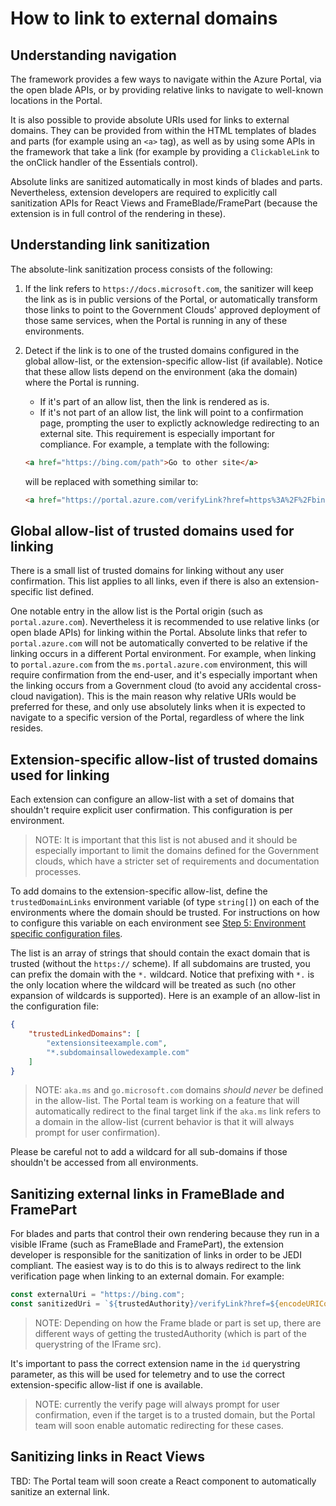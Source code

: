 <a name="how-to-link-to-external-domains"></a>
# How to link to external domains

<a name="how-to-link-to-external-domains-understanding-navigation"></a>
## Understanding navigation

The framework provides a few ways to navigate within the Azure Portal, via the open blade APIs, or by providing relative links
to navigate to well-known locations in the Portal.

It is also possible to provide absolute URIs used for links to external domains. They can be provided from within the HTML templates of blades and parts (for example using an `<a>` tag), as well as by using some APIs in the framework that take a link (for example by providing a `ClickableLink` to the onClick handler of the Essentials control).

Absolute links are sanitized automatically in most kinds of blades and parts. Nevertheless, extension developers are required to explicitly call sanitization APIs for React Views and FrameBlade/FramePart (because the extension is in full control of the rendering in these).

<a name="how-to-link-to-external-domains-understanding-link-sanitization"></a>
## Understanding link sanitization

The absolute-link sanitization process consists of the following:

1. If the link refers to `https://docs.microsoft.com`, the sanitizer will keep the link as is in public versions of the Portal, or automatically transform those links to point to the Government Clouds' approved deployment of those same services, when the Portal is running in any of these environments.
2. Detect if the link is to one of the trusted domains configured in the global allow-list, or the extension-specific allow-list (if available). Notice that these allow lists depend on the environment (aka the domain) where the Portal is running.
    - If it's part of an allow list, then the link is rendered as is.
    - If it's not part of an allow list, the link will point to a confirmation page, prompting the user to explictly acknowledge redirecting to an external site. This requirement is especially important for compliance.
   For example, a template with the following:

    ```html
    <a href="https://bing.com/path">Go to other site</a>
    ```

    will be replaced with something similar to:

    ```html
    <a href="https://portal.azure.com/verifyLink?href=https%3A%2F%2Fbing.com%2Fpath&id=HubsExtension">Go to other site</a>
    ```

<a name="how-to-link-to-external-domains-global-allow-list-of-trusted-domains-used-for-linking"></a>
## Global allow-list of trusted domains used for linking

There is a small list of trusted domains for linking without any user confirmation. This list applies to all links, even if there is also an extension-specific list defined.

One notable entry in the allow list is the Portal origin (such as `portal.azure.com`). Nevertheless it is recommended to use relative links (or open blade APIs) for linking within the Portal. Absolute links that refer to `portal.azure.com` will not be automatically converted to be relative if the linking occurs in a different Portal environment. For example, when linking to `portal.azure.com` from the `ms.portal.azure.com` environment, this will require confirmation from the end-user, and it's especially important when the linking occurs from a Government cloud (to avoid any accidental cross-cloud navigation). This is the main reason why relative URIs would be preferred for these, and only use absolutely links when it is expected to navigate to a specific version of the Portal, regardless of where the link resides.

<a name="how-to-link-to-external-domains-extension-specific-allow-list-of-trusted-domains-used-for-linking"></a>
## Extension-specific allow-list of trusted domains used for linking

Each extension can configure an allow-list with a set of domains that shouldn't require explicit user confirmation. This configuration is per environment.
> NOTE: It is important that this list is not abused and it should be especially important to limit the domains defined for the Government clouds, which have a stricter set of requirements and documentation processes.

To add domains to the extension-specific allow-list, define the `trustedDomainLinks` environment variable (of type `string[]`) on each of the environments where the domain should be trusted. For instructions on how to configure this variable on each environment see [Step 5: Environment specific configuration files](./top-extensions-hosting-service.md#step-5-environment-specific-configuration-files).

The list is an array of strings that should contain the exact domain that is trusted (without the `https://` scheme). If all subdomains are trusted, you can prefix the domain with the `*.` wildcard. Notice that prefixing with `*.` is the only location where the wildcard will be treated as such (no other expansion of wildcards is supported).
Here is an example of an allow-list in the configuration file:

```json
{
    "trustedLinkedDomains": [
        "extensionsiteexample.com",
        "*.subdomainsallowedexample.com"
    ]
}
```

> NOTE: `aka.ms` and `go.microsoft.com` domains *should never* be defined in the allow-list. The Portal team is working on a feature that will automatically redirect to the final target link if the `aka.ms` link refers to a domain in the allow-list (current behavior is that it will always prompt for user confirmation).

Please be careful not to add a wildcard for all sub-domains if those shouldn't be accessed from all environments.

<a name="how-to-link-to-external-domains-sanitizing-external-links-in-frameblade-and-framepart"></a>
## Sanitizing external links in FrameBlade and FramePart

For blades and parts that control their own rendering because they run in a visible IFrame (such as FrameBlade and FramePart), the extension developer is responsible for the sanitization of links in order to be JEDI compliant.
The easiest way is to do this is to always redirect to the link verification page when linking to an external domain. For example:

```ts
const externalUri = "https://bing.com";
const sanitizedUri = `${trustedAuthority}/verifyLink?href=${encodeURIComponent(externalUri)}&id=MyExtensionName`;
```

> NOTE: Depending on how the Frame blade or part is set up, there are different ways of getting the trustedAuthority (which is part of the querystring of the IFrame src).

It's important to pass the correct extension name in the `id` querystring parameter, as this will be used for telemetry and to use the correct extension-specific allow-list if one is available.

> NOTE: currently the verify page will always prompt for user confirmation, even if the target is to a trusted domain, but the Portal team will soon enable automatic redirecting for these cases.

<a name="how-to-link-to-external-domains-sanitizing-links-in-react-views"></a>
## Sanitizing links in React Views

TBD: The Portal team will soon create a React component to automatically sanitize an external link.
